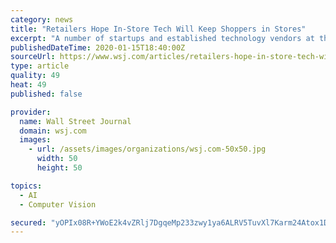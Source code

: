 ```yaml
---
category: news
title: "Retailers Hope In-Store Tech Will Keep Shoppers in Stores"
excerpt: "A number of startups and established technology vendors at the National Retail Federation’s 2020 Vision conference touted how they can help traditional retailers keep shoppers spending money in physical stores."
publishedDateTime: 2020-01-15T18:40:00Z
sourceUrl: https://www.wsj.com/articles/retailers-hope-in-store-tech-will-keep-shoppers-in-stores-11579084202?mod=newsviewer_click
type: article
quality: 49
heat: 49
published: false

provider:
  name: Wall Street Journal
  domain: wsj.com
  images:
    - url: /assets/images/organizations/wsj.com-50x50.jpg
      width: 50
      height: 50

topics:
  - AI
  - Computer Vision

secured: "yOPIx08R+YWoE2k4vZRlj7DgqeMp233zwy1ya6ALRV5TuvXl7Karm24Atox1DMdOQ/H97DXSwK9qT/R/7R332He19nrNTr8RM/iaWB+Trpp5ogW1O4DsipitA4gczFyH6k317OZjCNxju2o1X2VElKqbsZ6tmdK1g8KEZ+E/0lJJCO25VEFzl1qDy57AdMYgush5oupMsbk+Tp3SDJ7SpWYwIdkKcQEWoSu1y6e3mjkU/x/1KzZSustHetGIOA69jhiZ6mmZbI1x8qmSdAGPhjXDmGpHIxDiEfuy6Fz0t+8=;AoY5RGVy4RzL6ryfulW6oQ=="
---
```


